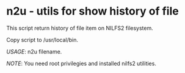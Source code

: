 # n2u - utils for show history of file

This script return history of file item on NILFS2 filesystem.

Copy script to /usr/local/bin.

*USAGE*: n2u filename.

*NOTE*: You need root privilegies and installed nilfs2 utilities.
